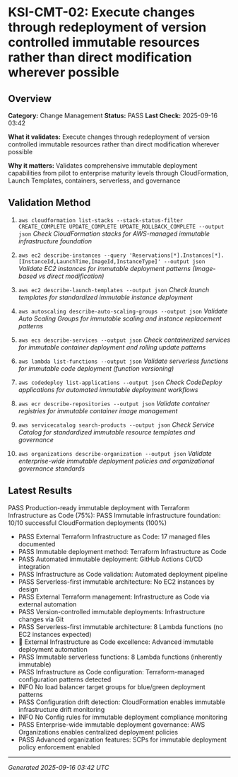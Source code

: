 # KSI-CMT-02: Execute changes through redeployment of version controlled immutable resources rather than direct modification wherever possible

## Overview

**Category:** Change Management
**Status:** PASS
**Last Check:** 2025-09-16 03:42

**What it validates:** Execute changes through redeployment of version controlled immutable resources rather than direct modification wherever possible

**Why it matters:** Validates comprehensive immutable deployment capabilities from pilot to enterprise maturity levels through CloudFormation, Launch Templates, containers, serverless, and governance

## Validation Method

1. `aws cloudformation list-stacks --stack-status-filter CREATE_COMPLETE UPDATE_COMPLETE UPDATE_ROLLBACK_COMPLETE --output json`
   *Check CloudFormation stacks for AWS-managed immutable infrastructure foundation*

2. `aws ec2 describe-instances --query 'Reservations[*].Instances[*].[InstanceId,LaunchTime,ImageId,InstanceType]' --output json`
   *Validate EC2 instances for immutable deployment patterns (Image-based vs direct modification)*

3. `aws ec2 describe-launch-templates --output json`
   *Check launch templates for standardized immutable instance deployment*

4. `aws autoscaling describe-auto-scaling-groups --output json`
   *Validate Auto Scaling Groups for immutable scaling and instance replacement patterns*

5. `aws ecs describe-services --output json`
   *Check containerized services for immutable container deployment and rolling update patterns*

6. `aws lambda list-functions --output json`
   *Validate serverless functions for immutable code deployment (function versioning)*

7. `aws codedeploy list-applications --output json`
   *Check CodeDeploy applications for automated immutable deployment workflows*

8. `aws ecr describe-repositories --output json`
   *Validate container registries for immutable container image management*

9. `aws servicecatalog search-products --output json`
   *Check Service Catalog for standardized immutable resource templates and governance*

10. `aws organizations describe-organization --output json`
   *Validate enterprise-wide immutable deployment policies and organizational governance standards*

## Latest Results

PASS Production-ready immutable deployment with Terraform Infrastructure as Code (75%): PASS Immutable infrastructure foundation: 10/10 successful CloudFormation deployments (100%)
- PASS External Terraform Infrastructure as Code: 17 managed files documented
- PASS Immutable deployment method: Terraform Infrastructure as Code
- PASS Automated immutable deployment: GitHub Actions CI/CD integration
- PASS Infrastructure as Code validation: Automated deployment pipeline
- PASS Serverless-first immutable architecture: No EC2 instances by design
- PASS External Terraform management: Infrastructure as Code via external automation
- PASS Version-controlled immutable deployments: Infrastructure changes via Git
- PASS Serverless-first immutable architecture: 8 Lambda functions (no EC2 instances expected)
- 🎯 External Infrastructure as Code excellence: Advanced immutable deployment automation
- PASS Immutable serverless functions: 8 Lambda functions (inherently immutable)
- PASS Infrastructure as Code configuration: Terraform-managed configuration patterns detected
- INFO No load balancer target groups for blue/green deployment patterns
- PASS Configuration drift detection: CloudFormation enables immutable infrastructure drift monitoring
- INFO No Config rules for immutable deployment compliance monitoring
- PASS Enterprise-wide immutable deployment governance: AWS Organizations enables centralized deployment policies
- PASS Advanced organization features: SCPs for immutable deployment policy enforcement enabled

---
*Generated 2025-09-16 03:42 UTC*